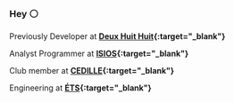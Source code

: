 ### Hey :white_circle:

Previously Developer at **[Deux Huit Huit](https://deuxhuithuit.com/){:target="_blank"}**

Analyst Programmer at **[ISIOS](https://isios.ca/){:target="_blank"}**

Club member at **[CEDILLE](https://cedille.club/){:target="_blank"}**

Engineering at **[ÉTS](https://www.etsmtl.ca/en/studies/Undergraduate-Programs/Bachelor-of-Software-Engineering){:target="_blank"}**
